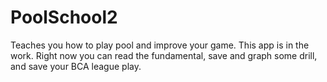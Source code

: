# PoolSchool2
Teaches you how to play pool and improve your game.
This app is in the work.
Right now you can read the fundamental, save and graph some drill, and save your BCA
league play.
